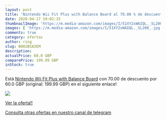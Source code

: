 ```yaml
---
layout: post
title: 'Nintendo Wii Fit Plus with Balance Board al 70.00 % de descuento'
date: 2020-04-17 19:02:15
thumbnailImage: 'https://m.media-amazon.com/images/I/51XY2xWAIQL._SL200_.jpg'
images: [ 'https://m.media-amazon.com/images/I/51XY2xWAIQL._SL200_.jpg' ]
comments: true
category: ofertas
author: ring
slug: B002BSA3EM
description:
actualPrice: 60.0 GBP
comparePrice: 199.99 GBP
inStock: true
---
```


Está [Nintendo Wii Fit Plus with Balance Board](https://www.amazon.com/dp/B002BSA3EM/?tag=redken08-20) con 70.00 de descuento por 60.0 GBP (original: 199.99 GBP) en el siguiente enlace!

[![](https://m.media-amazon.com/images/I/51XY2xWAIQL._SL200_.jpg)](https://www.amazon.com/dp/B002BSA3EM/?tag=redken08-20)

[Ver la oferta!!](https://www.amazon.com/dp/B002BSA3EM/?tag=redken08-20)

[Consulta otras ofertas en nuestro canal de telegram](https://t.me/s/ofertas25)

